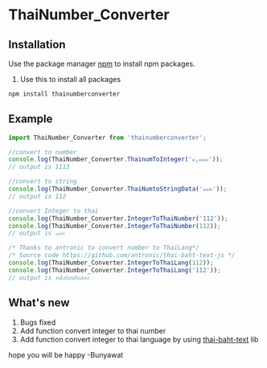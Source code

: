 # ThaiNumber_Converter
## Installation

Use the package manager [npm](https://nodejs.org/en/) to install npm packages.

1. Use this to install all packages
```bash
npm install thainumberconverter
```

## Example

```js
import ThaiNumber_Converter from 'thainumberconverter';

//convert to number
console.log(ThaiNumber_Converter.ThainumToInteger('๑,๑๑๓'));
// output is 1113

//convert to string
console.log(ThaiNumber_Converter.ThaiNumtoStringData('๑๑๒'));
// output is 112

//convert Integer to thai
console.log(ThaiNumber_Converter.IntegerToThaiNumber('112'));
console.log(ThaiNumber_Converter.IntegerToThaiNumber(112));
// output is ๑๑๒

/* Thanks to antronic to convert number to ThaiLang*/
/* Source code https://github.com/antronic/thai-baht-text-js */
console.log(ThaiNumber_Converter.IntegerToThaiLang(112));
console.log(ThaiNumber_Converter.IntegerToThaiLang('112'));
// output is หนึ่งร้อยสิบสอง
```
## What's new
1. Bugs fixed
2. Add function convert integer to thai number
3. Add function convert integer to thai language by using  [thai-baht-text](https://github.com/antronic/thai-baht-text-js) lib

hope you will be happy -Bunyawat

